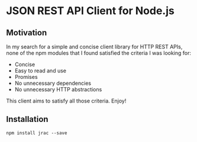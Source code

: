 # JSON REST API Client for Node.js

## Motivation
In my search for a simple and concise client library for HTTP REST APIs, none of the npm modules that I found satisfied the criteria I was looking for:
- Concise
- Easy to read and use
- Promises
- No unnecessary dependencies
- No unnecessary HTTP abstractions

This client aims to satisfy all those criteria. Enjoy!

## Installation
```
npm install jrac --save
```
